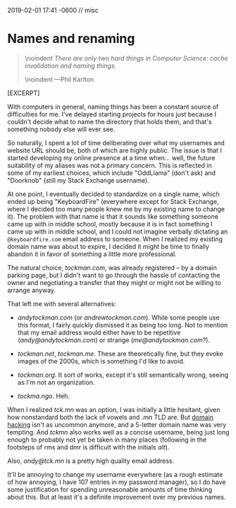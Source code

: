 2019-02-01 17:41 -0600 // misc

# Names and renaming

> \noindent *There are only two hard things in Computer Science:
> cache invalidation and naming things.*
>
> \noindent —Phil Karlton

[EXCERPT]

With computers in general,
naming things has been a constant source of difficulties for me.
I've delayed starting projects for hours
just because I couldn't decide what to name the directory that holds them,
and that's something nobody else will ever see.

So naturally,
I spent a lot of time
deliberating over what my usernames and website URL should be,
both of which are highly public.
The issue is that I started developing my online presence
at a time when...
well, the future suitability of my aliases
was not a primary concern.
This is reflected in some of my earliest choices,
which include "OddLlama" (don't ask)
and "Doorknob" (still my Stack Exchange username).

At one point,
I eventually decided to standardize on a single name,
which ended up being "KeyboardFire"
(everywhere except for Stack Exchange,
where I decided too many people knew me by my existing name to change it).
The problem with that name
is that it sounds like something someone came up with in middle school,
mostly because it is in fact something I came up with in middle school,
and I could not imagine verbally dictating
an <code>@keyboardfire.com</code> email address
to someone.
When I realized my existing domain name was about to expire,
I decided it might be time to finally abandon it
in favor of something a little more professional.

The natural choice,
_tockman.com_,
was already registered –
by a domain parking page,
but I didn't want to go through the hassle
of contacting the owner and negotiating a transfer
that they might or might not be willing to arrange anyway.

That left me with several alternatives:

 * _andytockman.com_ (or _andrewtockman.com_).
   While some people use this format,
   I fairly quickly dismissed it as being too long.
   Not to mention that my email address
   would either have to be repetitive
   (_andy@andytockman.com_)
   or strange
   (_me@andytockman.com_?).

 * _tockman.net_, _tockman.me_.
   These are theoretically fine,
   but they evoke images of the 2000s,
   which is something I'd like to avoid.

 * _tockman.org_.
   It sort of works,
   except it's still semantically wrong,
   seeing as I'm not an organization.

 * _tockma.ngo_. Heh.

When I realized _tck.mn_ was an option,
I was initially a little hesitant,
given how nonstandard both the lack of vowels and _.mn_ TLD are.
But [domain hacking][dh] isn't as uncommon anymore,
and a 5-letter domain name was very tempting.
And _tckmn_ also works well as a concise username,
being just long enough to probably not yet be taken in many places
(following in the footsteps of rms and dmr is difficult
with the initials _alt_).

Also, _andy@tck.mn_ is a pretty high quality email address.

It'll be annoying to change my username everywhere
(as a rough estimate of how annoying,
I have 107 entries in my password manager),
so I do have some justification
for spending unreasonable amounts of time thinking about this.
But at least it's a definite improvement over my previous names.

 [dh]: https://en.wikipedia.org/wiki/Domain_hack
